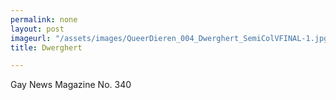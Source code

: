 ```yaml
---
permalink: none
layout: post
imageurl: "/assets/images/QueerDieren_004_Dwerghert_SemiColVFINAL-1.jpg"
title: Dwerghert

---
```


Gay News Magazine No. 340
